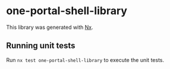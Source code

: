# one-portal-shell-library

This library was generated with [Nx](https://nx.dev).

## Running unit tests

Run `nx test one-portal-shell-library` to execute the unit tests.
